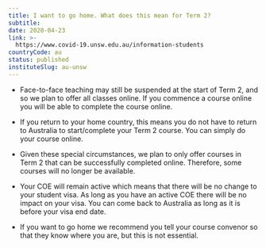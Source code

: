 ```yaml
---
title: I want to go home. What does this mean for Term 2?
subtitle: 
date: 2020-04-23
link: >-
  https://www.covid-19.unsw.edu.au/information-students
countryCode: au
status: published
instituteSlug: au-unsw
---
```

  * Face-to-face teaching may still be suspended at the start of Term 2, and so we plan to offer all classes online. If you commence a course online you will be able to complete the course online. 


  * If you return to your home country, this means you do not have to return to Australia to start/complete your Term 2 course. You can simply do your course online.  


  * Given these special circumstances, we plan to only offer courses in Term 2 that can be successfully completed online. Therefore, some courses will no longer be available.  


  * Your COE will remain active which means that there will be no change to your student visa. As long as you have an active COE there will be no impact on your visa. You can come back to Australia as long as it is before your visa end date.  


  * If you want to go home we recommend you tell your course convenor so that they know where you are, but this is not essential.


